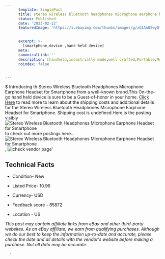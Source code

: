 ```yaml
---
      template: SinglePost
      title: stereo wireless bluetooth headphones microphone earphone headset for smartphone
      status: Published
      date: '2023-02-12'
      featuredImage: 'https://i.ebayimg.com/thumbs/images/g/zGIAAOSwyQtVmfE1/s-l225.jpg'
       

      excerpt: >-
        [smartphone,device ,hand held device]
      meta:
      canonicalLink: ''
      description: [handheld,industrially made,well crafted,Portable,Mobile,Compact,Convenient,Lightweight,Maneuverable,Man-portable,Miniature,Carriable,Hand-held,Light,Holdable,Transportable,Mobile device,Pocket-sized,On-the-go,Wireless,Cordless,Compact size,Convenient size, smartphone,device ,hand held device]
      noindex: false
      

---
```

$
      Introducing th Stereo Wireless Bluetooth Headphones Microphone Earphone Headset for Smartphone from a well-known brand.This On-the-go hand held device is sure to be a Guest-of-honor in your home. [Click Here](https://www.ebay.com/itm/191578231217?hash=item2c9af3d1b1%3Ag%3AzGIAAOSwyQtVmfE1&mkevt=1&mkcid=1&mkrid=711-53200-19255-0&campid=%253CePNCampaignId%253E&customid=%253CreferenceId%253E&toolid=10049) to read more to learn about the shipping costs and additional details for the Stereo Wireless Bluetooth Headphones Microphone Earphone Headset for Smartphone. Shipping cost is undefined.Here is the posting visibly ![Stereo Wireless Bluetooth Headphones Microphone Earphone Headset for Smartphone](https://i.ebayimg.com/thumbs/images/g/zGIAAOSwyQtVmfE1/s-l225.jpg) to check out more postings here... ![Stereo Wireless Bluetooth Headphones Microphone Earphone Headset for Smartphone](https://i.ebayimg.com/images/g/zGIAAOSwyQtVmfE1/s-l1200.jpg), ![check vendor page](https://origin-galleryplus.ebayimg.com/ws/web/191578231217_2_0_1/225x225.jpg,https://origin-galleryplus.ebayimg.com/ws/web/191578231217_3_0_1/225x225.jpg,https://origin-galleryplus.ebayimg.com/ws/web/191578231217_4_0_1/225x225.jpg,https://origin-galleryplus.ebayimg.com/ws/web/191578231217_5_0_1/225x225.jpg,https://origin-galleryplus.ebayimg.com/ws/web/191578231217_6_0_1/225x225.jpg,https://origin-galleryplus.ebayimg.com/ws/web/191578231217_7_0_1/225x225.jpg,https://origin-galleryplus.ebayimg.com/ws/web/191578231217_8_0_1/225x225.jpg,https://origin-galleryplus.ebayimg.com/ws/web/191578231217_9_0_1/225x225.jpg)'

      

 ## Technical Facts 



     
      

 - Condition- New 


      

 - Listed Price- 10.99 


      

 - Currency- USD 


      

 - Feedback score - 85872 


      

 - Location - US 


      
      

 *_This post may contain affiliate links from eBay and other third-party websites. As an eBay affiliate, we earn from qualifying purchases. Although we do our best to keep the information up-to-date and accurate, please check the date and all details with the vendor's website before making a purchase. Not all data may be accurate._*




      -
